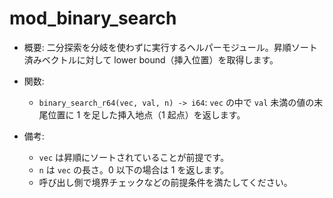 # mod_binary_search

- 概要: 二分探索を分岐を使わずに実行するヘルパーモジュール。昇順ソート済みベクトルに対して lower bound（挿入位置）を取得します。

- 関数:
  - `binary_search_r64(vec, val, n) -> i64`: `vec` の中で `val` 未満の値の末尾位置に 1 を足した挿入地点（1 起点）を返します。

- 備考:
  - `vec` は昇順にソートされていることが前提です。
  - `n` は `vec` の長さ。0 以下の場合は 1 を返します。
  - 呼び出し側で境界チェックなどの前提条件を満たしてください。
